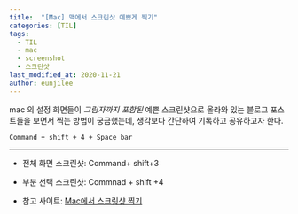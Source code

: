 ```yaml
---
title:  "[Mac] 맥에서 스크린샷 예쁘게 찍기"
categories: [TIL]
tags:
  - TIL
  - mac
  - screenshot
  - 스크린샷
last_modified_at: 2020-11-21
author: eunjilee
---
```



mac 의 설정 화면들이 *그림자까지 포함된* 예쁜 스크린샷으로 올라와 있는 블로그 포스트들을 보면서
찍는 방법이 궁금했는데, 생각보다 간단하여 기록하고 공유하고자 한다.

```
Command + shift + 4 + Space bar
```


---

* 전체 화면 스크린샷: Command+ shift+3

* 부분 선택 스크린샷:  Commnad + shift +4 


* 참고 사이트: [Mac에서 스크릿샷 찍기](https://support.apple.com/ko-kr/HT201361)

